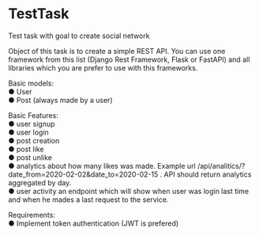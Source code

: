 # TestTask
Test task with goal to create social network  

Object of this task is to create a simple REST API. You can use one framework from this list
(Django Rest Framework, Flask or FastAPI) and all libraries which you are prefer to use with
this frameworks.  

Basic models:  
● User  
● Post (always made by a user)  

Basic Features:  
● user signup  
● user login  
● post creation  
● post like  
● post unlike  
● analytics about how many likes was made. Example url
/api/analitics/?date_from=2020-02-02&date_to=2020-02-15 . API should return analytics
aggregated by day.  
● user activity an endpoint which will show when user was login last time and when he
mades a last request to the service.  

Requirements:  
● Implement token authentication (JWT is prefered)
